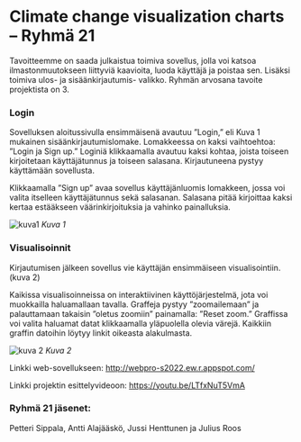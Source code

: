# Climate change visualization charts – Ryhmä 21

Tavoitteemme on saada julkaistua toimiva sovellus, jolla voi katsoa ilmastonmuutokseen liittyviä kaavioita, luoda käyttäjä ja poistaa sen. Lisäksi toimiva ulos- ja sisäänkirjautumis- valikko. Ryhmän arvosana tavoite projektista on 3.

### Login

Sovelluksen aloitussivulla ensimmäisenä avautuu ”Login,” eli Kuva 1 mukainen
sisäänkirjautumislomake. Lomakkeessa on kaksi vaihtoehtoa: ”Login ja Sign up.”
Loginiä klikkaamalla avautuu kaksi kohtaa, joista toiseen kirjoitetaan käyttäjätunnus ja toiseen salasana. Kirjautuneena pystyy käyttämään sovellusta.

Klikkaamalla ”Sign up” avaa sovellus käyttäjänluomis lomakkeen, jossa voi valita itselleen käyttäjätunnus sekä salasanan. Salasana pitää kirjoittaa kaksi kertaa estääkseen väärinkirjoituksia ja vahinko painalluksia.

![kuva1](https://user-images.githubusercontent.com/101518980/208433318-bd017ad8-b422-419f-819f-a426237d29f2.png)
*Kuva 1*

### Visualisoinnit

Kirjautumisen jälkeen sovellus vie käyttäjän ensimmäiseen visualisointiin. (kuva 2)

Kaikissa visualisoinneissa on interaktiivinen käyttöjärjestelmä, jota voi muokkailla haluamallaan tavalla.
Graffeja pystyy ”zoomailemaan” ja palauttamaan takaisin ”oletus zoomiin” painamalla: ”Reset zoom.” Graffissa voi valita haluamat datat klikkaamalla yläpuolella olevia värejä. Kaikkiin graffin datoihin löytyy linkit oikeasta alakulmasta.

![kuva 2](https://user-images.githubusercontent.com/101518980/208435462-7c2fb853-39a5-43cd-94a0-221e4288abde.png)
*Kuva 2*

Linkki web-sovellukseen: http://webpro-s2022.ew.r.appspot.com/

Linkki projektin esittelyvideoon: https://youtu.be/LTfxNuT5VmA

### Ryhmä 21 jäsenet:
Petteri Sippala, Antti Alajääskö, Jussi Henttunen ja Julius Roos

